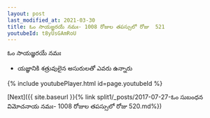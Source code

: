 ```yaml
---
layout: post
last_modified_at: 2021-03-30
title: ఓం సాయజ్ఞరయే నమః- 1008 రోజుల తపస్సులో రోజు  521
youtubeId: t8yUsGAmRoU
---
```

 
 
 ఓం సాయజ్ఞరయే నమః  
 
 -  యజ్ఞానికి శత్రువులైన అసురులతో ఎవరు ఉన్నారు 
 
  
 
  
 
 
 
 
 
 


{% include youtubePlayer.html id=page.youtubeId %}
 
[Next]({{ site.baseurl }}{% link  split1/_posts/2017-07-27-ఓం సుబంధన విమోచనాయ నమః- 1008 రోజుల తపస్సులో రోజు  520.md%})
 
